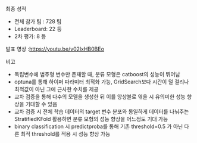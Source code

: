 최종 성적
- 전체 참가 팀 : 728 팀
- Leaderboard: 22 등
- 2차 평가: 8 등

발표 영상
:https://youtu.be/v02lxHB0BEo

비고
- 독립변수에 범주형 변수만 존재할 때, 분류 모형은 catboost의 성능이 뛰어남
- optuna를 통해 하이퍼 파라미터 최적화 가능, GridSearch보다 시간이 덜 걸리나 최적값이 아닌 그에 근사한 수치를 제공
- 교차 검증을 통해 다수의 모델을 생성한 뒤 이를 앙상블로 엮을 시 유의미한 성능 향상을 기대할 수 있음
- 교차 검증 시 전체 학습 데이터의 target 변수 분포와 동일하게 데이터를 나눠주는 StratifiedKFold 활용하면 분류 모형의 성능 향상을 어느정도 기대 가능
- binary classification 시 predictproba를 통해 기존 threshold=0.5 가 아닌 다른 최적 threshold를 적용 시 성능 향상 가능 
